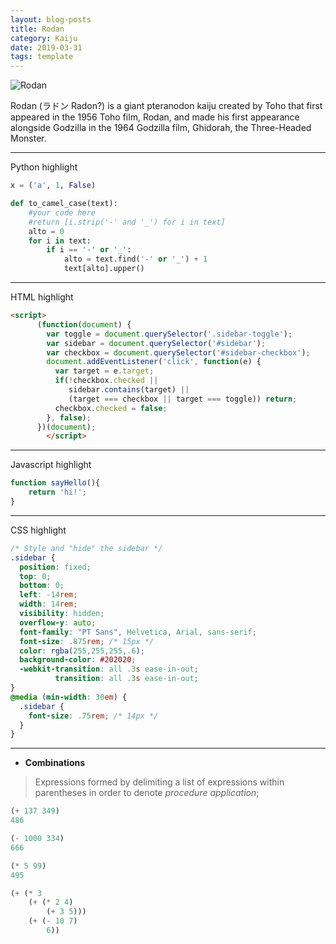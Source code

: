 ```yaml
---
layout: blog-posts
title: Rodan
category: Kaiju
date: 2019-03-31
tags: template
---
```


![Rodan](https://vignette.wikia.nocookie.net/godzilla/images/4/4e/Rodan.jpg)

Rodan (ラドン Radon?) is a giant pteranodon kaiju created by Toho that first appeared in the 1956 Toho film, Rodan, and made his first appearance alongside Godzilla in the 1964 Godzilla film, Ghidorah, the Three-Headed Monster.

---

Python highlight

```python
x = ('a', 1, False)
```
```python
def to_camel_case(text):
    #your code here
    #return [i.strip('-' and '_') for i in text]
    alto = 0
    for i in text:
    	if i == '-' or '_':
    		alto = text.find('-' or '_') + 1
    		text[alto].upper()
```

---
HTML highlight

```html
<script>
      (function(document) {
        var toggle = document.querySelector('.sidebar-toggle');
        var sidebar = document.querySelector('#sidebar');
        var checkbox = document.querySelector('#sidebar-checkbox');
        document.addEventListener('click', function(e) {
          var target = e.target;
          if(!checkbox.checked ||
             sidebar.contains(target) ||
             (target === checkbox || target === toggle)) return;
          checkbox.checked = false;
        }, false);
      })(document);
    	</script>
```
---
Javascript highlight

```js
function sayHello(){
	return 'hi!';
}
```

---
CSS highlight

```css
/* Style and "hide" the sidebar */
.sidebar {
  position: fixed;
  top: 0;
  bottom: 0;
  left: -14rem;
  width: 14rem;
  visibility: hidden;
  overflow-y: auto;
  font-family: "PT Sans", Helvetica, Arial, sans-serif;
  font-size: .875rem; /* 15px */
  color: rgba(255,255,255,.6);
  background-color: #202020;
  -webkit-transition: all .3s ease-in-out;
          transition: all .3s ease-in-out;
}
@media (min-width: 30em) {
  .sidebar {
    font-size: .75rem; /* 14px */
  }
}
```
---
- __Combinations__
> Expressions formed by delimiting a list of expressions within parentheses in order to denote *procedure application*;



```scheme
(+ 137 349)
486
```
```lisp
(- 1000 334)
666
```

```scheme
(* 5 99)
495
```
```scheme
(+ (* 3
	(+ (* 2 4)
		(+ 3 5)))
	(+ (- 10 7)
		6))
```
